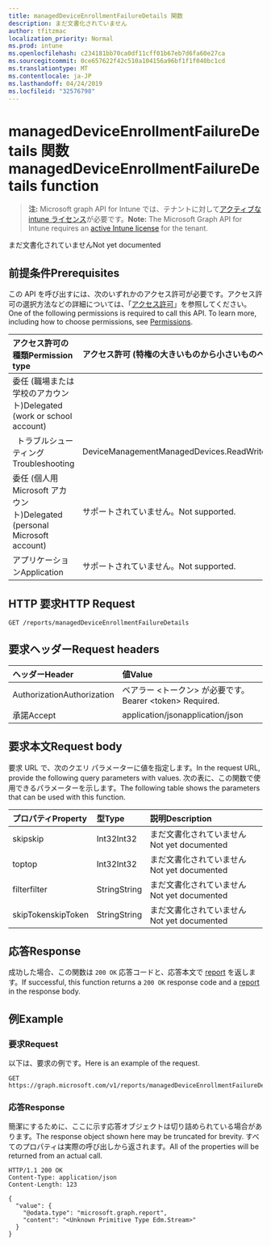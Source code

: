 ```yaml
---
title: managedDeviceEnrollmentFailureDetails 関数
description: まだ文書化されていません
author: tfitzmac
localization_priority: Normal
ms.prod: intune
ms.openlocfilehash: c234181bb70ca0df11cff01b67eb7d6fa60e27ca
ms.sourcegitcommit: 0ce657622f42c510a104156a96bf1f1f040bc1cd
ms.translationtype: MT
ms.contentlocale: ja-JP
ms.lasthandoff: 04/24/2019
ms.locfileid: "32576798"
---
```

# <a name="manageddeviceenrollmentfailuredetails-function"></a><span data-ttu-id="29046-103">managedDeviceEnrollmentFailureDetails 関数</span><span class="sxs-lookup"><span data-stu-id="29046-103">managedDeviceEnrollmentFailureDetails function</span></span>

> <span data-ttu-id="29046-104">**注:** Microsoft graph API for Intune では、テナントに対して[アクティブな intune ライセンス](https://go.microsoft.com/fwlink/?linkid=839381)が必要です。</span><span class="sxs-lookup"><span data-stu-id="29046-104">**Note:** The Microsoft Graph API for Intune requires an [active Intune license](https://go.microsoft.com/fwlink/?linkid=839381) for the tenant.</span></span>

<span data-ttu-id="29046-105">まだ文書化されていません</span><span class="sxs-lookup"><span data-stu-id="29046-105">Not yet documented</span></span>

## <a name="prerequisites"></a><span data-ttu-id="29046-106">前提条件</span><span class="sxs-lookup"><span data-stu-id="29046-106">Prerequisites</span></span>
<span data-ttu-id="29046-p101">この API を呼び出すには、次のいずれかのアクセス許可が必要です。アクセス許可の選択方法などの詳細については、「[アクセス許可](/graph/permissions-reference)」を参照してください。</span><span class="sxs-lookup"><span data-stu-id="29046-p101">One of the following permissions is required to call this API. To learn more, including how to choose permissions, see [Permissions](/graph/permissions-reference).</span></span>

|<span data-ttu-id="29046-109">アクセス許可の種類</span><span class="sxs-lookup"><span data-stu-id="29046-109">Permission type</span></span>|<span data-ttu-id="29046-110">アクセス許可 (特権の大きいものから小さいものへ)</span><span class="sxs-lookup"><span data-stu-id="29046-110">Permissions (from most to least privileged)</span></span>|
|:---|:---|
|<span data-ttu-id="29046-111">委任 (職場または学校のアカウント)</span><span class="sxs-lookup"><span data-stu-id="29046-111">Delegated (work or school account)</span></span>||
| <span data-ttu-id="29046-112">&nbsp;&nbsp;トラブルシューティング</span><span class="sxs-lookup"><span data-stu-id="29046-112">&nbsp; &nbsp; Troubleshooting</span></span> | <span data-ttu-id="29046-113">DeviceManagementManagedDevices.ReadWrite.All</span><span class="sxs-lookup"><span data-stu-id="29046-113">DeviceManagementManagedDevices.ReadWrite.All</span></span>|
|<span data-ttu-id="29046-114">委任 (個人用 Microsoft アカウント)</span><span class="sxs-lookup"><span data-stu-id="29046-114">Delegated (personal Microsoft account)</span></span>|<span data-ttu-id="29046-115">サポートされていません。</span><span class="sxs-lookup"><span data-stu-id="29046-115">Not supported.</span></span>|
|<span data-ttu-id="29046-116">アプリケーション</span><span class="sxs-lookup"><span data-stu-id="29046-116">Application</span></span>|<span data-ttu-id="29046-117">サポートされていません。</span><span class="sxs-lookup"><span data-stu-id="29046-117">Not supported.</span></span>|

## <a name="http-request"></a><span data-ttu-id="29046-118">HTTP 要求</span><span class="sxs-lookup"><span data-stu-id="29046-118">HTTP Request</span></span>
<!-- {
  "blockType": "ignored"
}
-->
``` http
GET /reports/managedDeviceEnrollmentFailureDetails
```

## <a name="request-headers"></a><span data-ttu-id="29046-119">要求ヘッダー</span><span class="sxs-lookup"><span data-stu-id="29046-119">Request headers</span></span>
|<span data-ttu-id="29046-120">ヘッダー</span><span class="sxs-lookup"><span data-stu-id="29046-120">Header</span></span>|<span data-ttu-id="29046-121">値</span><span class="sxs-lookup"><span data-stu-id="29046-121">Value</span></span>|
|:---|:---|
|<span data-ttu-id="29046-122">Authorization</span><span class="sxs-lookup"><span data-stu-id="29046-122">Authorization</span></span>|<span data-ttu-id="29046-123">ベアラー &lt;トークン&gt; が必要です。</span><span class="sxs-lookup"><span data-stu-id="29046-123">Bearer &lt;token&gt; Required.</span></span>|
|<span data-ttu-id="29046-124">承諾</span><span class="sxs-lookup"><span data-stu-id="29046-124">Accept</span></span>|<span data-ttu-id="29046-125">application/json</span><span class="sxs-lookup"><span data-stu-id="29046-125">application/json</span></span>|

## <a name="request-body"></a><span data-ttu-id="29046-126">要求本文</span><span class="sxs-lookup"><span data-stu-id="29046-126">Request body</span></span>
<span data-ttu-id="29046-127">要求 URL で、次のクエリ パラメーターに値を指定します。</span><span class="sxs-lookup"><span data-stu-id="29046-127">In the request URL, provide the following query parameters with values.</span></span>
<span data-ttu-id="29046-128">次の表に、この関数で使用できるパラメーターを示します。</span><span class="sxs-lookup"><span data-stu-id="29046-128">The following table shows the parameters that can be used with this function.</span></span>

|<span data-ttu-id="29046-129">プロパティ</span><span class="sxs-lookup"><span data-stu-id="29046-129">Property</span></span>|<span data-ttu-id="29046-130">型</span><span class="sxs-lookup"><span data-stu-id="29046-130">Type</span></span>|<span data-ttu-id="29046-131">説明</span><span class="sxs-lookup"><span data-stu-id="29046-131">Description</span></span>|
|:---|:---|:---|
|<span data-ttu-id="29046-132">skip</span><span class="sxs-lookup"><span data-stu-id="29046-132">skip</span></span>|<span data-ttu-id="29046-133">Int32</span><span class="sxs-lookup"><span data-stu-id="29046-133">Int32</span></span>|<span data-ttu-id="29046-134">まだ文書化されていません</span><span class="sxs-lookup"><span data-stu-id="29046-134">Not yet documented</span></span>|
|<span data-ttu-id="29046-135">top</span><span class="sxs-lookup"><span data-stu-id="29046-135">top</span></span>|<span data-ttu-id="29046-136">Int32</span><span class="sxs-lookup"><span data-stu-id="29046-136">Int32</span></span>|<span data-ttu-id="29046-137">まだ文書化されていません</span><span class="sxs-lookup"><span data-stu-id="29046-137">Not yet documented</span></span>|
|<span data-ttu-id="29046-138">filter</span><span class="sxs-lookup"><span data-stu-id="29046-138">filter</span></span>|<span data-ttu-id="29046-139">String</span><span class="sxs-lookup"><span data-stu-id="29046-139">String</span></span>|<span data-ttu-id="29046-140">まだ文書化されていません</span><span class="sxs-lookup"><span data-stu-id="29046-140">Not yet documented</span></span>|
|<span data-ttu-id="29046-141">skipToken</span><span class="sxs-lookup"><span data-stu-id="29046-141">skipToken</span></span>|<span data-ttu-id="29046-142">String</span><span class="sxs-lookup"><span data-stu-id="29046-142">String</span></span>|<span data-ttu-id="29046-143">まだ文書化されていません</span><span class="sxs-lookup"><span data-stu-id="29046-143">Not yet documented</span></span>|



## <a name="response"></a><span data-ttu-id="29046-144">応答</span><span class="sxs-lookup"><span data-stu-id="29046-144">Response</span></span>
<span data-ttu-id="29046-145">成功した場合、この関数は `200 OK` 応答コードと、応答本文で [report](../resources/intune-shared-report.md) を返します。</span><span class="sxs-lookup"><span data-stu-id="29046-145">If successful, this function returns a `200 OK` response code and a [report](../resources/intune-shared-report.md) in the response body.</span></span>

## <a name="example"></a><span data-ttu-id="29046-146">例</span><span class="sxs-lookup"><span data-stu-id="29046-146">Example</span></span>
### <a name="request"></a><span data-ttu-id="29046-147">要求</span><span class="sxs-lookup"><span data-stu-id="29046-147">Request</span></span>
<span data-ttu-id="29046-148">以下は、要求の例です。</span><span class="sxs-lookup"><span data-stu-id="29046-148">Here is an example of the request.</span></span>
``` http
GET https://graph.microsoft.com/v1/reports/managedDeviceEnrollmentFailureDetails(skip=4,top=3,filter='parameterValue',skipToken='parameterValue')
```

### <a name="response"></a><span data-ttu-id="29046-149">応答</span><span class="sxs-lookup"><span data-stu-id="29046-149">Response</span></span>
<span data-ttu-id="29046-150">簡潔にするために、ここに示す応答オブジェクトは切り詰められている場合があります。</span><span class="sxs-lookup"><span data-stu-id="29046-150">The response object shown here may be truncated for brevity.</span></span> <span data-ttu-id="29046-151">すべてのプロパティは実際の呼び出しから返されます。</span><span class="sxs-lookup"><span data-stu-id="29046-151">All of the properties will be returned from an actual call.</span></span>

``` http
HTTP/1.1 200 OK
Content-Type: application/json
Content-Length: 123

{
  "value": {
    "@odata.type": "microsoft.graph.report",
    "content": "<Unknown Primitive Type Edm.Stream>"
  }
}
```




